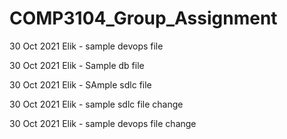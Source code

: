 # COMP3104_Group_Assignment

30 Oct 2021
Elik - sample devops file

30 Oct 2021
Elik - Sample db file

30 Oct 2021
Elik - SAmple sdlc file

30 Oct 2021
Elik - sample sdlc file change

30 Oct 2021
Elik - sample devops file change
